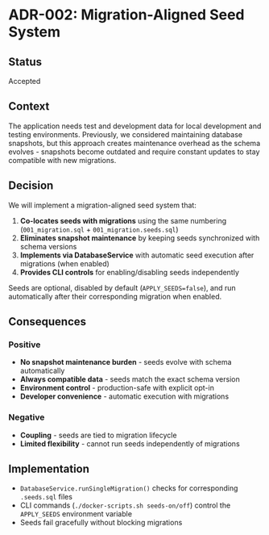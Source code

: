 # ADR-002: Migration-Aligned Seed System

## Status
Accepted

## Context
The application needs test and development data for local development and testing environments. Previously, we considered maintaining database snapshots, but this approach creates maintenance overhead as the schema evolves - snapshots become outdated and require constant updates to stay compatible with new migrations.

## Decision
We will implement a migration-aligned seed system that:

1. **Co-locates seeds with migrations** using the same numbering (`001_migration.sql` + `001_migration.seeds.sql`)
2. **Eliminates snapshot maintenance** by keeping seeds synchronized with schema versions
3. **Implements via DatabaseService** with automatic seed execution after migrations (when enabled)
4. **Provides CLI controls** for enabling/disabling seeds independently

Seeds are optional, disabled by default (`APPLY_SEEDS=false`), and run automatically after their corresponding migration when enabled.

## Consequences

### Positive
- **No snapshot maintenance burden** - seeds evolve with schema automatically
- **Always compatible data** - seeds match the exact schema version
- **Environment control** - production-safe with explicit opt-in
- **Developer convenience** - automatic execution with migrations

### Negative
- **Coupling** - seeds are tied to migration lifecycle
- **Limited flexibility** - cannot run seeds independently of migrations

## Implementation
- `DatabaseService.runSingleMigration()` checks for corresponding `.seeds.sql` files
- CLI commands (`./docker-scripts.sh seeds-on/off`) control the `APPLY_SEEDS` environment variable
- Seeds fail gracefully without blocking migrations 